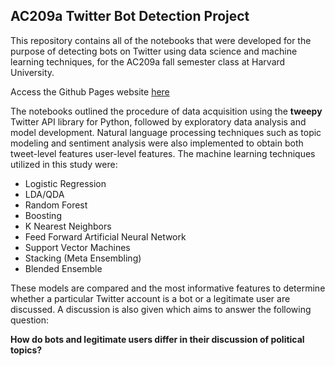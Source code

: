## AC209a Twitter Bot Detection Project

This repository contains all of the notebooks that were developed for the purpose of detecting bots on Twitter using data science and machine learning techniques, for the AC209a fall semester class at Harvard University.

Access the Github Pages website [here](https://mrdragonbear.github.io/AC209a-Twitter-Project/)

The notebooks outlined the procedure of data acquisition using the **tweepy** Twitter API library for Python, followed by exploratory data analysis and model development. Natural language processing techniques such as topic modeling and sentiment analysis were also implemented to obtain both tweet-level features user-level features. The machine learning techniques utilized in this study were:

- Logistic Regression
- LDA/QDA
- Random Forest
- Boosting
- K Nearest Neighbors
- Feed Forward Artificial Neural Network
- Support Vector Machines
- Stacking (Meta Ensembling)
- Blended Ensemble

These models are compared and the most informative features to determine whether a particular Twitter account is a bot or a legitimate user are discussed. A discussion is also given which aims to answer the following question:

 **How do bots and legitimate users differ in their discussion of political topics?**

